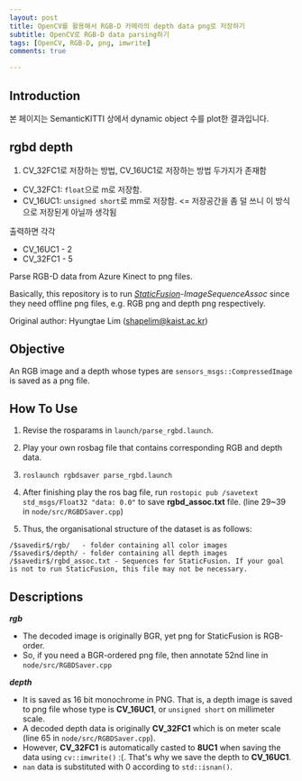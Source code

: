 ```yaml
---
layout: post
title: OpenCV를 활용해서 RGB-D 카메라의 depth data png로 저장하기
subtitle: OpenCV로 RGB-D data parsing하기
tags: [OpenCV, RGB-D, png, imwrite]
comments: true

---
```

## Introduction

본 페이지는 SemanticKITTI 상에서 dynamic object 수를 plot한 결과입니다. 

## rgbd depth

1. CV_32FC1로 저장하는 방법, CV_16UC1로 저장하는 방법 두가지가 존재함
- CV_32FC1: `float`으로 m로 저장함.
- CV_16UC1: `unsigned short`로 mm로 저장함. <= 저장공간을 좀 덜 쓰니 이 방식으로 저장된게 아닐까 생각됨

출력하면 각각

- CV_16UC1 - 2
- CV_32FC1 - 5

Parse RGB-D data from Azure Kinect to png files.

Basically, this repository is to run *[StaticFusion](https://github.com/raluca-scona/staticfusion)-ImageSequenceAssoc* since they need offline png files, e.g. RGB png and depth png respectively.

Original author: Hyungtae Lim (shapelim@kaist.ac.kr)


## Objective

An RGB image and a depth whose types are `sensors_msgs::CompressedImage` is saved as a png file. 

## How To Use

1. Revise the rosparams in `launch/parse_rgbd.launch`.

2. Play your own rosbag file that contains corresponding RGB and depth data.

3. ```roslaunch rgbdsaver parse_rgbd.launch```

4. After finishing play the ros bag file, run `rostopic pub /savetext std_msgs/Float32 "data: 0.0"` to save **rgbd_assoc.txt** file. (line 29~39 in `node/src/RGBDSaver.cpp`)

5. Thus, the organisational structure of the dataset is as follows:

``` 
/$savedir$/rgb/   - folder containing all color images
/$savedir$/depth/ - folder containing all depth images
/$savedir$/rgbd_assoc.txt - Sequences for StaticFusion. If your goal is not to run StaticFusion, this file may not be necessary.
```

## Descriptions

***rgb***

* The decoded image is originally BGR, yet png for StaticFusion is RGB-order. 
* So, if you need a BGR-ordered png file, then annotate 52nd line in `node/src/RGBDSaver.cpp`

***depth***

* It is saved as 16 bit monochrome in PNG. That is, a depth image is saved to png file whose type is **CV_16UC1**, or `unsigned short` on millimeter scale. 
* A decoded depth data is originally **CV_32FC1** which is on meter scale (line 65 in `node/src/RGBDSaver.cpp`).
* However, **CV_32FC1** is automatically casted to **8UC1** when saving the data using `cv::imwrite()` :(. That's why we save the depth to **CV_16UC1**.
* `nan` data is substituted with 0 according to `std::isnan()`.
